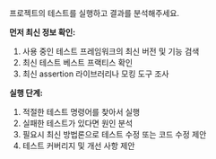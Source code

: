 프로젝트의 테스트를 실행하고 결과를 분석해주세요.

**먼저 최신 정보 확인:**
1. 사용 중인 테스트 프레임워크의 최신 버전 및 기능 검색
2. 최신 테스트 베스트 프랙티스 확인
3. 최신 assertion 라이브러리나 모킹 도구 조사

**실행 단계:**
1. 적절한 테스트 명령어를 찾아서 실행
2. 실패한 테스트가 있다면 원인 분석
3. 필요시 최신 방법론으로 테스트 수정 또는 코드 수정 제안
4. 테스트 커버리지 및 개선 사항 제안